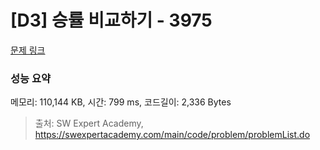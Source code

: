 # [D3] 승률 비교하기 - 3975 

[문제 링크](https://swexpertacademy.com/main/code/problem/problemDetail.do?contestProbId=AWIX_iFqjg4DFAVH) 

### 성능 요약

메모리: 110,144 KB, 시간: 799 ms, 코드길이: 2,336 Bytes



> 출처: SW Expert Academy, https://swexpertacademy.com/main/code/problem/problemList.do